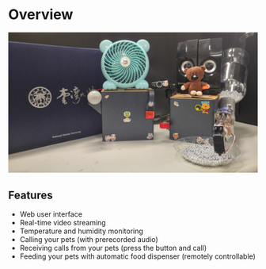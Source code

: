 # Overview

![system](assets/images/system.jpg)

## Features

- Web user interface
- Real-time video streaming
- Temperature and humidity monitoring
- Calling your pets (with prerecorded audio)
- Receiving calls from your pets (press the button and call)
- Feeding your pets with automatic food dispenser (remotely controllable)
